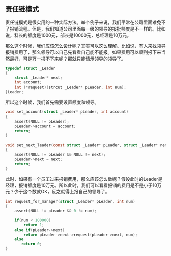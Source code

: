 ## 责任链模式

责任链模式是很实用的一种实际方法。举个例子来说，我们平常在公司里面难免不了报销流程。但是，我们知道公司里面每一级的领导的报批额度是不一样的。比如说，科长的额度是1000元，部长是10000元，总经理是10万元。

那么这个时候，我们应该怎么设计呢？其实可以这么理解。比如说，有人来找领导报销费用了，那么领导可以自己先看看自己能不能报。如果费用可以顺利报下来当然最好，可是万一报不下来呢？那就只能请示领导的领导了。
```c
typedef struct _Leader  
{  
    struct _Leader* next;  
    int account;  
    int (*request)(strcut _Leader* pLeader, int num);   
}Leader;
```
所以这个时候，我们首先需要设置额度和领导。
```c
void set_account(struct _Leader* pLeader, int account)  
{  
    assert(NULL != pLeader);     
    pLeader->account = account;  
    return;  
}   
  
void set_next_leader(const struct _Leader* pLeader, struct _Leader* next)  
{  
    assert(NULL != pLeader && NULL != next);  
    pLeader->next = next;  
    return;  
}
```
此时，如果有一个员工过来报销费用，那么应该怎么做呢？假设此时的Leader是经理，报销额度是10万元。所以此时，我们可以看看报销的费用是不是小于10万元？少于这个数就OK，反之就得上报自己的领导了。
```c
int request_for_manager(struct _Leader* pLeader, int num)  
{  
    assert(NULL != pLeader && 0 != num);  
  
    if(num < 100000)  
        return 1;  
    else if(pLeader->next)   
        return pLeader->next->request(pLeader->next, num);     
    else    
       return 0;  
}
```